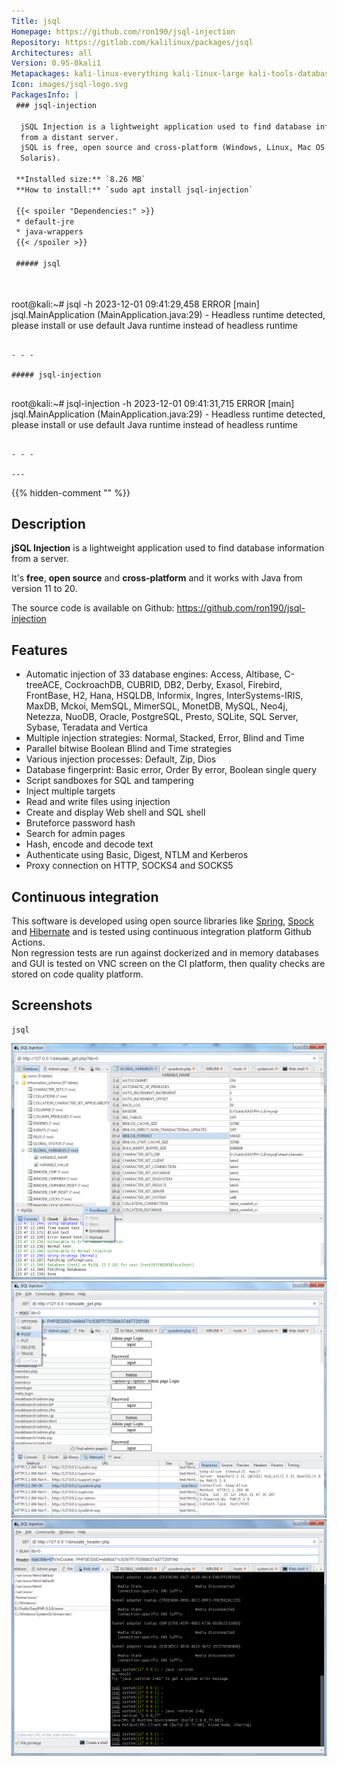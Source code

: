 ```yaml
---
Title: jsql
Homepage: https://github.com/ron190/jsql-injection
Repository: https://gitlab.com/kalilinux/packages/jsql
Architectures: all
Version: 0.95-0kali1
Metapackages: kali-linux-everything kali-linux-large kali-tools-database kali-tools-web 
Icon: images/jsql-logo.svg
PackagesInfo: |
 ### jsql-injection
 
  jSQL Injection is a lightweight application used to find database information
  from a distant server.
  jSQL is free, open source and cross-platform (Windows, Linux, Mac OS X,
  Solaris).
 
 **Installed size:** `8.26 MB`  
 **How to install:** `sudo apt install jsql-injection`  
 
 {{< spoiler "Dependencies:" >}}
 * default-jre
 * java-wrappers
 {{< /spoiler >}}
 
 ##### jsql
 
 
 ```
 root@kali:~# jsql -h
 2023-12-01 09:41:29,458 ERROR [main] jsql.MainApplication (MainApplication.java:29) - Headless runtime detected, please install or use default Java runtime instead of headless runtime
 ```
 
 - - -
 
 ##### jsql-injection
 
 
 ```
 root@kali:~# jsql-injection -h
 2023-12-01 09:41:31,715 ERROR [main] jsql.MainApplication (MainApplication.java:29) - Headless runtime detected, please install or use default Java runtime instead of headless runtime
 ```
 
 - - -
 
---
```

{{% hidden-comment "<!--Do not edit anything above this line-->" %}}

## Description
**jSQL Injection** is a lightweight application used to find database information from a server.

It's **free**, **open source** and **cross-platform** and it works with Java from version 11 to 20.

The source code is available on Github: https://github.com/ron190/jsql-injection

## Features
- Automatic injection of 33 database engines: Access, Altibase, C-treeACE, CockroachDB, CUBRID, DB2, Derby, Exasol, Firebird, FrontBase, H2, Hana, HSQLDB, Informix, Ingres, InterSystems-IRIS, MaxDB, Mckoi, MemSQL, MimerSQL, MonetDB, MySQL, Neo4j, Netezza, NuoDB, Oracle, PostgreSQL, Presto, SQLite, SQL Server, Sybase, Teradata and Vertica
- Multiple injection strategies: Normal, Stacked, Error, Blind and Time
- Parallel bitwise Boolean Blind and Time strategies
- Various injection processes: Default, Zip, Dios
- Database fingerprint: Basic error, Order By error, Boolean single query
- Script sandboxes for SQL and tampering
- Inject multiple targets
- Read and write files using injection
- Create and display Web shell and SQL shell
- Bruteforce password hash
- Search for admin pages
- Hash, encode and decode text
- Authenticate using Basic, Digest, NTLM and Kerberos  
- Proxy connection on HTTP, SOCKS4 and SOCKS5

## Continuous integration
This software is developed using open source libraries like [Spring](https://spring.io), [Spock](http://spockframework.org) and [Hibernate](https://hibernate.org) and is tested using continuous integration platform Github Actions.<br> 
Non regression tests are run against dockerized and in memory databases and GUI is tested on VNC screen on the CI platform, then quality checks are stored on code quality platform.

## Screenshots

```
jsql
```

![jsql](images/jsql.png)
![jsql](images/admin.png)
![jsql](images/webshell.png)